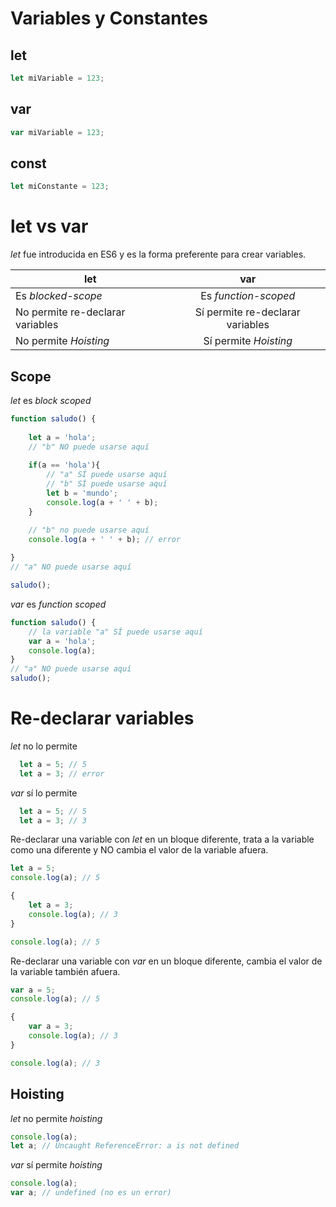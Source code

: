 # Variables y Constantes

## let
```javascript
let miVariable = 123;
```

## var
```javascript
var miVariable = 123;
````

## const
```javascript
let miConstante = 123;
```

# let vs var
_let_ fue introducida en ES6 y es la forma preferente para crear variables.

| let      |      var      |
|----------|:-------------:|
| Es _blocked-scope_ |  Es _function-scoped_ |
| No permite re-declarar variables |    Sí permite re-declarar variables   |
| No permite _Hoisting_ | Sí permite _Hoisting_ |


## Scope
_let_ es _block scoped_
```javascript
function saludo() {
  
    let a = 'hola';
    // "b" NO puede usarse aquí
  
    if(a == 'hola'){
        // "a" SÍ puede usarse aquí
        // "b" SÍ puede usarse aquí
        let b = 'mundo';
        console.log(a + ' ' + b);
    }

    // "b" no puede usarse aquí
    console.log(a + ' ' + b); // error
  
}
// "a" NO puede usarse aquí

saludo();
```

_var_ es _function scoped_
```javascript
function saludo() {
    // la variable "a" SÍ puede usarse aquí
    var a = 'hola';
    console.log(a);
}
// "a" NO puede usarse aquí
saludo();
```

# Re-declarar variables
_let_ no lo permite
```javascript
  let a = 5; // 5
  let a = 3; // error
```
_var_ sí lo permite
```javascript
  let a = 5; // 5
  let a = 3; // 3
```
Re-declarar una variable con _let_ en un bloque diferente, trata a la variable como una diferente y NO cambia el valor de la variable afuera.
```javascript
let a = 5;
console.log(a); // 5

{
    let a = 3;
    console.log(a); // 3
}

console.log(a); // 5
```

Re-declarar una variable con _var_ en un bloque diferente, cambia el valor de la variable también afuera.
```javascript
var a = 5;
console.log(a); // 5

{
    var a = 3;
    console.log(a); // 3
}

console.log(a); // 3
```

## Hoisting
_let_ no permite _hoisting_
```javascript
console.log(a);
let a; // Uncaught ReferenceError: a is not defined
````
_var_ sí permite _hoisting_
```javascript
console.log(a);
var a; // undefined (no es un error)
```
